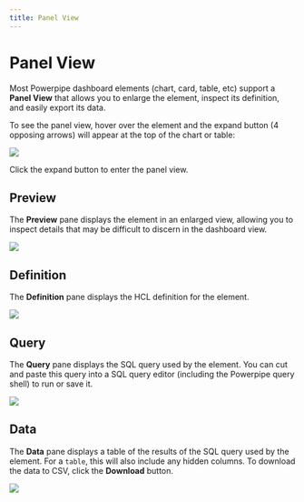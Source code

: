 ```yaml
---
title: Panel View
---
```



# Panel View

Most Powerpipe dashboard elements (chart, card, table, etc) support a **Panel View** that allows you to enlarge the element, inspect its definition, and easily export its data.  

To see the panel view, hover over the element and the expand button (4 opposing arrows) will appear at the top of the chart or table:   

![](/cost_chart_with_expander.png)


Click the expand button to enter the panel view.

## Preview

The **Preview** pane displays the element in an enlarged view, allowing you to inspect details that may be difficult to discern in the dashboard view.

![](/cost_chart_preview.png)


## Definition

The **Definition** pane displays the HCL definition for the element. 

![](/cost_chart_definition.png)


## Query

The **Query** pane displays the SQL query used by the element.  You can cut and paste this query into a SQL query editor (including the Powerpipe query shell) to run or save it.

![](/cost_chart_query.png)

## Data

The **Data** pane displays a table of the results of the SQL query used by the element.  For a `table`, this will also include any hidden columns.  To download the data to CSV, click the **Download** button.

![](/cost_chart_data.png)

